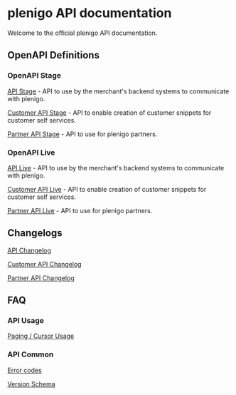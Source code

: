 # plenigo API documentation

Welcome to the official plenigo API documentation.

## OpenAPI Definitions

### OpenAPI Stage
[API Stage](https://api.plenigo-stage.com) - API to use by the merchant's backend systems to communicate with plenigo.

[Customer API Stage](https://customer-api.plenigo-stage.com) - API to enable creation of customer snippets for customer self services.

[Partner API Stage](https://partner-api.plenigo-stage.com) - API to use for plenigo partners.

### OpenAPI Live
[API Live](https://api.plenigo.com) - API to use by the merchant's backend systems to communicate with plenigo.

[Customer API Live](https://customer-api.plenigo.com) - API to enable creation of customer snippets for customer self services.

[Partner API Live](https://partner-api.plenigo.com) - API to use for plenigo partners.

## Changelogs
[API Changelog](changelogs/API.md)

[Customer API Changelog](changelogs/CUSTOMER-API.md)

[Partner API Changelog](changelogs/PARTNER-API.md)

## FAQ

### API Usage
[Paging / Cursor Usage](faqs/CURSORS.md)

### API Common
[Error codes](faqs/ERRORCODES.md)

[Version Schema](faqs/VERSION.md)